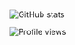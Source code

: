 
<img src="https://camo.githubusercontent.com/22885671014068b204c461cb469359f0e242265d892ac017b62e156dc3795c65/68747470733a2f2f696d672e736869656c64732e696f2f62616467652f4f532d57696e646f77732d696e666f726d6174696f6e616c3f7374796c653d666c6174266c6f676f3d77696e646f7773266c6f676f436f6c6f723d776869746526636f6c6f723d303038303030" alt="" data-canonical-src="https://img.shields.io/badge/OS-Windows-informational?style=flat&amp;logo=windows&amp;logoColor=white&amp;color=008000" style="max-width:100%;">

<img src="https://camo.githubusercontent.com/b8840e3a929597e157bb252547c01ac105786f450b5bcf971c7225fd5d4f928b/68747470733a2f2f696d672e736869656c64732e696f2f62616467652f456469746f722d56697375616c53747564696f2d696e666f726d6174696f6e616c3f7374796c653d666c6174266c6f676f3d565343266c6f676f436f6c6f723d776869746526636f6c6f723d303038303030" alt="" data-canonical-src="https://img.shields.io/badge/Editor-VisualStudio-informational?style=flat&amp;logo=VSC&amp;logoColor=white&amp;color=008000" style="max-width:100%;">

![GitHub stats](https://github-readme-stats.vercel.app/api?username=stveu&show_icons=true&count_private=true)  

![Profile views](https://gpvc.arturio.dev/stveu)  
